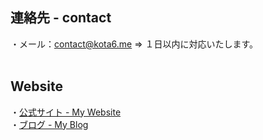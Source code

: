 ## 連絡先 - contact<br>
・メール：[contact@kota6.me](mailto:contact@kota6.me) => １日以内に対応いたします。<br>
<br>
## Website<br>
・[公式サイト - My Website](https://dev.r1tsu.com/)<br>
・[ブログ - My Blog](https://note.r1tsu.com/)<br>
